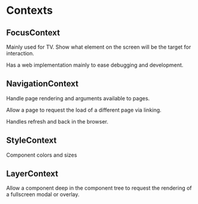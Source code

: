 # Contexts

## FocusContext

Mainly used for TV. Show what element on the screen will be the target for interaction.

Has a web implementation mainly to ease debugging and development.

## NavigationContext

Handle page rendering and arguments available to pages.

Allow a page to request the load of a different page via linking.

Handles refresh and back in the browser.

## StyleContext

Component colors and sizes

## LayerContext

Allow a component deep in the component tree to request the rendering of a fullscreen modal or overlay.
